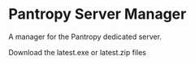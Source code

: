 # Pantropy Server Manager
A manager for the Pantropy dedicated server.

Download the latest.exe or latest.zip files
